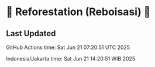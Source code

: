 
# 🌳 Reforestation (Reboisasi) 🌲

## Last Updated

GitHub Actions time: Sat Jun 21 07:20:51 UTC 2025

Indonesia/Jakarta time: Sat Jun 21 14:20:51 WIB 2025
